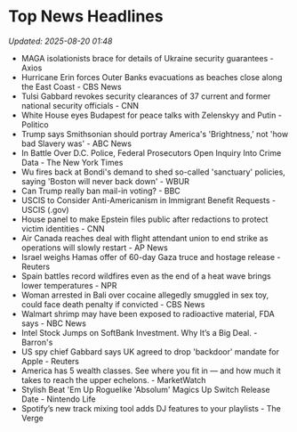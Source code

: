 # Top News Headlines

_Updated: 2025-08-20 01:48_

- MAGA isolationists brace for details of Ukraine security guarantees - Axios
- Hurricane Erin forces Outer Banks evacuations as beaches close along the East Coast - CBS News
- Tulsi Gabbard revokes security clearances of 37 current and former national security officials - CNN
- White House eyes Budapest for peace talks with Zelenskyy and Putin - Politico
- Trump says Smithsonian should portray America's 'Brightness,' not 'how bad Slavery was' - ABC News
- In Battle Over D.C. Police, Federal Prosecutors Open Inquiry Into Crime Data - The New York Times
- Wu fires back at Bondi's demand to shed so-called 'sanctuary' policies, saying 'Boston will never back down' - WBUR
- Can Trump really ban mail-in voting? - BBC
- USCIS to Consider Anti-Americanism in Immigrant Benefit Requests - USCIS (.gov)
- House panel to make Epstein files public after redactions to protect victim identities - CNN
- Air Canada reaches deal with flight attendant union to end strike as operations will slowly restart - AP News
- Israel weighs Hamas offer of 60-day Gaza truce and hostage release - Reuters
- Spain battles record wildfires even as the end of a heat wave brings lower temperatures - NPR
- Woman arrested in Bali over cocaine allegedly smuggled in sex toy, could face death penalty if convicted - CBS News
- Walmart shrimp may have been exposed to radioactive material, FDA says - NBC News
- Intel Stock Jumps on SoftBank Investment. Why It’s a Big Deal. - Barron's
- US spy chief Gabbard says UK agreed to drop 'backdoor' mandate for Apple - Reuters
- America has 5 wealth classes. See where you fit in — and how much it takes to reach the upper echelons. - MarketWatch
- Stylish Beat 'Em Up Roguelike 'Absolum' Magics Up Switch Release Date - Nintendo Life
- Spotify’s new track mixing tool adds DJ features to your playlists - The Verge